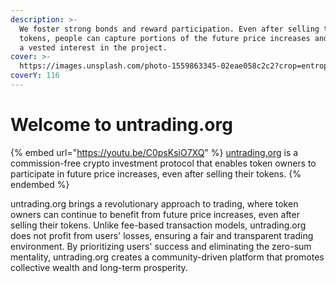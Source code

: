 ```yaml
---
description: >-
  We foster strong bonds and reward participation. Even after selling their
  tokens, people can capture portions of the future price increases and maintain
  a vested interest in the project.
cover: >-
  https://images.unsplash.com/photo-1559863345-02eae058c2c2?crop=entropy&cs=srgb&fm=jpg&ixid=M3wxOTcwMjR8MHwxfHNlYXJjaHwyfHxoYXBweSUyMHdvbWFufGVufDB8fHx8MTY4Nzc5MDk1OXww&ixlib=rb-4.0.3&q=85
coverY: 116
---
```


# Welcome to untrading.org

{% embed url="https://youtu.be/C0psKsiO7XQ" %}
[untrading.org](https://untrading.org) is a commission-free crypto investment protocol that enables token owners to participate in future price increases, even after selling their tokens.
{% endembed %}

untrading.org brings a revolutionary approach to trading, where token owners can continue to benefit from future price increases, even after selling their tokens. Unlike fee-based transaction models, untrading.org does not profit from users' losses, ensuring a fair and transparent trading environment. By prioritizing users' success and eliminating the zero-sum mentality, untrading.org creates a community-driven platform that promotes collective wealth and long-term prosperity.
